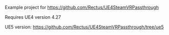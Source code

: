 Example project for https://github.com/Rectus/UE4SteamVRPassthrough

Requires UE4 version 4.27

UE5 version: https://github.com/Rectus/UE4SteamVRPassthrough/tree/ue5